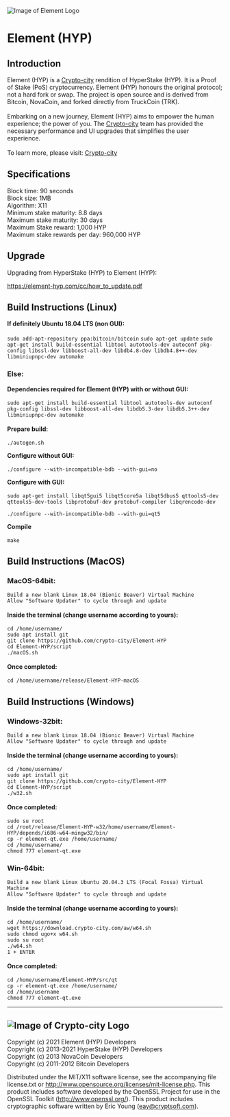 ![Image of Element Logo](https://download.crypto-city.com/aw/github.gif)

# Element (HYP)

Introduction 
-----
Element (HYP) is a [Crypto-city](https://www.crypto-city.com/) rendition of HyperStake (HYP). It is a Proof of Stake (PoS) cryptocurrency. Element (HYP) honours the original protocol; not a hard fork or swap. The project is open source and is derived from Bitcoin, NovaCoin, and forked directly from TruckCoin (TRK). 
<br><br>
Embarking on a new journey, Element (HYP) aims to empower the human experience; the power of you. The [Crypto-city](https://www.crypto-city.com/) team has provided the necessary performance and UI upgrades that simplifies the user experience. 
<br><br>
To learn more, please visit: 
[Crypto-city](https://www.crypto-city.com/element-hyp/info/)

Specifications
----- 
Block time: 90 seconds<br>
Block size: 1MB<br>
Algorithm: X11<br>
Minimum stake maturity: 8.8 days<br>
Maximum stake maturity: 30 days<br>
Maximum Stake reward: 1,000 HYP<br>
Maximum stake rewards per day: 960,000 HYP<br>

Upgrade
-------
Upgrading from HyperStake (HYP) to Element (HYP):<br>

https://element-hyp.com/cc/how_to_update.pdf

Build Instructions (Linux)
-------
**If definitely Ubuntu 18.04 LTS (non GUI):**<br><br>
`sudo add-apt-repository ppa:bitcoin/bitcoin`
`sudo apt-get update`
`sudo apt-get install build-essential libtool autotools-dev autoconf pkg-config libssl-dev libboost-all-dev libdb4.8-dev libdb4.8++-dev libminiupnpc-dev automake`

### Else:

**Dependencies required for Element (HYP) with or without GUI:**<br><br>
`sudo apt-get install build-essential libtool autotools-dev autoconf pkg-config libssl-dev libboost-all-dev libdb5.3-dev libdb5.3++-dev libminiupnpc-dev automake`<br><br>
**Prepare build:**<br><br>
`./autogen.sh`

**Configure without GUI:**<br><br>
`./configure --with-incompatible-bdb --with-gui=no`

**Configure with GUI:**<br><br>
`sudo apt-get install libqt5gui5 libqt5core5a libqt5dbus5 qttools5-dev qttools5-dev-tools libprotobuf-dev protobuf-compiler libqrencode-dev`

`./configure --with-incompatible-bdb --with-gui=qt5`

**Compile**<br><br>
`make`

Build Instructions (MacOS)
-------
### MacOS-64bit:
`Build a new blank Linux 18.04 (Bionic Beaver) Virtual Machine` <br>
`Allow "Software Updater" to cycle through and update`<br><br>
**Inside the terminal (change username according to yours):** <br><br>
`cd /home/username/` <br>
`sudo apt install git` <br>
`git clone https://github.com/crypto-city/Element-HYP` <br>
`cd Element-HYP/script` <br>
`./macOS.sh` <br><br>
**Once completed:** <br><br>
`cd /home/username/release/Element-HYP-macOS`

Build Instructions (Windows)
-------
### Windows-32bit:
`Build a new blank Linux 18.04 (Bionic Beaver) Virtual Machine` <br>
`Allow "Software Updater" to cycle through and update`<br><br>
**Inside the terminal (change username according to yours):** <br><br>
`cd /home/username/` <br>
`sudo apt install git` <br>
`git clone https://github.com/crypto-city/Element-HYP` <br>
`cd Element-HYP/script` <br>
`./w32.sh` <br><br>
**Once completed:** <br><br>
`sudo su root` <br>
`cd /root/release/Element-HYP-w32/home/username/Element-HYP/depends/i686-w64-mingw32/bin/` <br>
`cp -r element-qt.exe /home/username/` <br>
`cd /home/username/` <br>
`chmod 777 element-qt.exe` <br>
### Win-64bit:
`Build a new blank Linux Ubuntu 20.04.3 LTS (Focal Fossa) Virtual Machine` <br>
`Allow "Software Updater" to cycle through and update`<br><br>
**Inside the terminal (change username according to yours):** <br><br>
`cd /home/username/`<br>
`wget https://download.crypto-city.com/aw/w64.sh`<br>
`sudo chmod ugo+x w64.sh`<br>
`sudo su root`<br>
`./w64.sh`<br>
`1 + ENTER`<br><br>
**Once completed:** <br><br>
`cd /home/username/Element-HYP/src/qt`<br>
`cp -r element-qt.exe /home/username/`<br>
`cd /home/username`<br>
`chmod 777 element-qt.exe`<br>

-----
![Image of Crypto-city Logo](https://download.crypto-city.com/aw/cc.png)
-----
Copyright (c) 2021 Element (HYP) Developers<br/>
Copyright (c) 2013-2021 HyperStake (HYP) Developers<br/>
Copyright (c) 2013 NovaCoin Developers<br/>
Copyright (c) 2011-2012 Bitcoin Developers<br/>

Distributed under the MIT/X11 software license, see the accompanying
file license.txt or http://www.opensource.org/licenses/mit-license.php.
This product includes software developed by the OpenSSL Project for use in
the OpenSSL Toolkit (http://www.openssl.org/).  This product includes
cryptographic software written by Eric Young (eay@cryptsoft.com).
